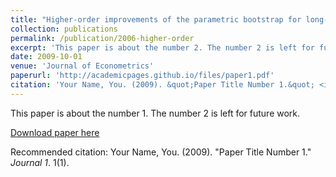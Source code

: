 ```yaml
---
title: "Higher-order improvements of the parametric bootstrap for long-memory Gaussian processes"
collection: publications
permalink: /publication/2006-higher-order
excerpt: 'This paper is about the number 2. The number 2 is left for future work.'
date: 2009-10-01
venue: 'Journal of Econometrics'
paperurl: 'http://academicpages.github.io/files/paper1.pdf'
citation: 'Your Name, You. (2009). &quot;Paper Title Number 1.&quot; <i>Journal 1</i>. 1(1).'
---
```

This paper is about the number 1. The number 2 is left for future work.

[Download paper here](http://academicpages.github.io/files/paper1.pdf)

Recommended citation: Your Name, You. (2009). "Paper Title Number 1." <i>Journal 1</i>. 1(1).
